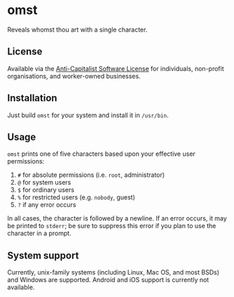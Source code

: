 # omst

Reveals whomst thou art with a single character.

## License

Available via the [Anti-Capitalist Software License][ACSL] for individuals, non-profit
organisations, and worker-owned businesses.

[ACSL]: ./LICENSE.md

## Installation

Just build `omst` for your system and install it in `/usr/bin`.

## Usage

`omst` prints one of five characters based upon your effective user permissions:

1. `#` for absolute permissions (i.e. `root`, administrator)
2. `@` for system users
3. `$` for ordinary users
4. `%` for restricted users (e.g. `nobody`, guest)
5. `?` if any error occurs

In all cases, the character is followed by a newline. If an error occurs, it may be printed to
`stderr`; be sure to suppress this error if you plan to use the character in a prompt.

## System support

Currently, unix-family systems (including Linux, Mac OS, and most BSDs) and Windows are supported.
Android and iOS support is currently not available.
